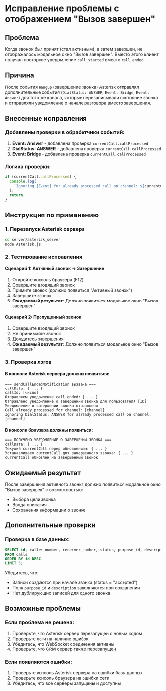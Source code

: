 # Исправление проблемы с отображением "Вызов завершен"

## Проблема

Когда звонок был принят (стал активным), а затем завершен, не отображалось модальное окно "Вызов завершен". Вместо этого клиент получал повторное уведомление `call_started` вместо `call_ended`.

## Причина

После события `Hangup` (завершение звонка) Asterisk отправлял дополнительные события (`DialStatus: ANSWER`, `Event: Bridge`, `Event: Answer`) для того же канала, которые перезаписывали состояние звонка и отправляли уведомление о начале разговора вместо завершения.

## Внесенные исправления

### Добавлены проверки в обработчики событий:

1. **Event: Answer** - добавлена проверка `currentCall.callProcessed`
2. **DialStatus: ANSWER** - добавлена проверка `currentCall.callProcessed`
3. **Event: Bridge** - добавлена проверка `currentCall.callProcessed`

### Логика проверки:

```javascript
if (currentCall.callProcessed) {
  console.log(
    `Ignoring [Event] for already processed call on channel: ${currentCall.channel}`
  );
  return;
}
```

## Инструкция по применению

### 1. Перезапуск Asterisk сервера

```bash
cd server/asterisk_server
node Asterisk.js
```

### 2. Тестирование исправления

#### Сценарий 1: Активный звонок → Завершение

1. Откройте консоль браузера (F12)
2. Совершите входящий звонок
3. Примите звонок (должно появиться "Активный звонок")
4. Завершите звонок
5. **Ожидаемый результат**: Должно появиться модальное окно "Вызов завершен"

#### Сценарий 2: Пропущенный звонок

1. Совершите входящий звонок
2. Не принимайте звонок
3. Дождитесь завершения
4. **Ожидаемый результат**: Должно появиться модальное окно "Вызов завершен"

### 3. Проверка логов

#### В консоли Asterisk сервера должны появиться:

```
=== sendCallEndedNotification вызвана ===
callData: { ... }
callId: [число]
Отправляем уведомление call_ended: { ... }
Отправлено уведомление о завершении звонка для пользователя [ID]
Уведомление о завершении звонка отправлено
Call already processed for channel: [channel]
Ignoring DialStatus: ANSWER for already processed call on channel: [channel]
```

#### В консоли браузера должны появиться:

```
=== ПОЛУЧЕНО УВЕДОМЛЕНИЕ О ЗАВЕРШЕНИИ ЗВОНКА ===
callData: { ... }
Текущий currentCall перед обновлением: { ... }
Устанавливаем currentCall для завершенного звонка: { ... }
currentCall обновлен на завершенный звонок
```

## Ожидаемый результат

После завершения активного звонка должно появиться модальное окно "Вызов завершен" с возможностью:

- Выбора цели звонка
- Ввода описания
- Сохранения информации о звонке

## Дополнительные проверки

### Проверка в базе данных:

```sql
SELECT id, caller_number, receiver_number, status, purpose_id, description, accepted_at
FROM calls
ORDER BY id DESC
LIMIT 5;
```

Убедитесь, что:

- Записи создаются при начале звонка (status = "accepted")
- Поля `purpose_id` и `description` заполняются при сохранении
- Нет дублирующих записей для одного звонка

## Возможные проблемы

### Если проблема не решена:

1. Проверьте, что Asterisk сервер перезапущен с новым кодом
2. Проверьте логи на наличие ошибок
3. Убедитесь, что WebSocket соединения активны
4. Проверьте, что CRM сервер также перезапущен

### Если появляются ошибки:

1. Проверьте консоль Asterisk сервера на ошибки базы данных
2. Проверьте консоль браузера на ошибки сети
3. Убедитесь, что все серверы запущены и доступны
